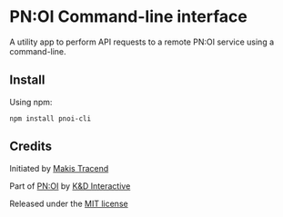# PN:OI Command-line interface

A utility app to perform API requests to a remote PN:OI service using a command-line.

## Install

Using npm:
```
npm install pnoi-cli
```

## Credits

Initiated by [Makis Tracend](http://github.com/tracend)

Part of [PN:OI](http://pnoi.net/) by [K&D Interactive](http://kdi.co/)

Released under the [MIT license](http://makesites.org/licenses/MIT)
